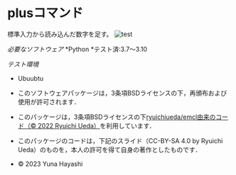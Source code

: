 # plusコマンド

標準入力から読み込んだ数字を足す。
![test](https://github.com/yuuuuu208/robosys2023/actions/workflows/test.yml/badge.svg)

*必要なソフトウェア*
*Python
 *テスト済:3.7～3.10

*テスト環境*
* Ubuubtu

 * このソフトウェアパッケージは，3条項BSDライセンスの下，再頒布および使用が許可されます．
  * このパッケージは，3条項BSDライセンスの下[ryuichiueda/emcl由来のコード（© 2022 Ryuichi Ueda）](https://github.com/ryuichiueda/my_slides/tree/master/robosys_2022)を利用しています．
  * このパッケージのコードは，下記のスライド（CC-BY-SA 4.0 by Ryuichi Ueda）のものを，本人の許可を得て自身の著作としたものです．
 * © 2023 Yuna Hayashi
